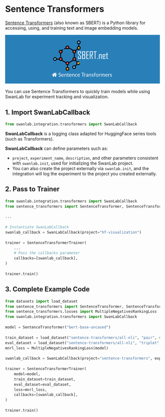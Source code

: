 # Sentence Transformers

[Sentence Transformers](https://github.com/UKPLab/sentence-transformers) (also known as SBERT) is a Python library for accessing, using, and training text and image embedding models.

![](/assets/ig-sentence-transformers.png)

You can use Sentence Transformers to quickly train models while using SwanLab for experiment tracking and visualization.

## 1. Import SwanLabCallback

```python
from swanlab.integration.transformers import SwanLabCallback
```

**SwanLabCallback** is a logging class adapted for HuggingFace series tools (such as Transformers).

**SwanLabCallback** can define parameters such as:

- `project`, `experiment_name`, `description`, and other parameters consistent with `swanlab.init`, used for initializing the SwanLab project.
- You can also create the project externally via `swanlab.init`, and the integration will log the experiment to the project you created externally.

## 2. Pass to Trainer

```python (1,7,12)
from swanlab.integration.transformers import SwanLabCallback
from sentence_transformers import SentenceTransformer, SentenceTransformerTrainer

...

# Instantiate SwanLabCallback
swanlab_callback = SwanLabCallback(project="hf-visualization")

trainer = SentenceTransformerTrainer(
    ...
    # Pass the callbacks parameter
    callbacks=[swanlab_callback],
)

trainer.train()
```

## 3. Complete Example Code

```python (4,12,19)
from datasets import load_dataset
from sentence_transformers import SentenceTransformer, SentenceTransformerTrainer
from sentence_transformers.losses import MultipleNegativesRankingLoss
from swanlab.integration.transformers import SwanLabCallback

model = SentenceTransformer("bert-base-uncased")

train_dataset = load_dataset("sentence-transformers/all-nli", "pair", split="train[:10000]")
eval_dataset = load_dataset("sentence-transformers/all-nli", "triplet", split="dev")
mnrl_loss = MultipleNegativesRankingLoss(model)

swanlab_callback = SwanLabCallback(project="sentence-transformers", experiment_name="bert-all-nli")

trainer = SentenceTransformerTrainer(
    model=model,
    train_dataset=train_dataset,
    eval_dataset=eval_dataset,
    loss=mnrl_loss,
    callbacks=[swanlab_callback],
)

trainer.train()
```